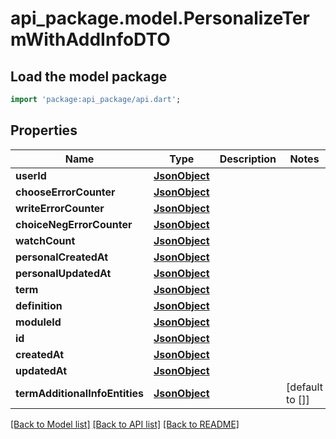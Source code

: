 # api_package.model.PersonalizeTermWithAddInfoDTO

## Load the model package
```dart
import 'package:api_package/api.dart';
```

## Properties
Name | Type | Description | Notes
------------ | ------------- | ------------- | -------------
**userId** | [**JsonObject**](.md) |  | 
**chooseErrorCounter** | [**JsonObject**](.md) |  | 
**writeErrorCounter** | [**JsonObject**](.md) |  | 
**choiceNegErrorCounter** | [**JsonObject**](.md) |  | 
**watchCount** | [**JsonObject**](.md) |  | 
**personalCreatedAt** | [**JsonObject**](.md) |  | 
**personalUpdatedAt** | [**JsonObject**](.md) |  | 
**term** | [**JsonObject**](.md) |  | 
**definition** | [**JsonObject**](.md) |  | 
**moduleId** | [**JsonObject**](.md) |  | 
**id** | [**JsonObject**](.md) |  | 
**createdAt** | [**JsonObject**](.md) |  | 
**updatedAt** | [**JsonObject**](.md) |  | 
**termAdditionalInfoEntities** | [**JsonObject**](.md) |  | [default to []]

[[Back to Model list]](../README.md#documentation-for-models) [[Back to API list]](../README.md#documentation-for-api-endpoints) [[Back to README]](../README.md)


